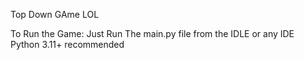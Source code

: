 Top Down GAme LOL


To Run the Game:
Just Run The main.py file from the IDLE or any IDE
Python 3.11+ recommended
